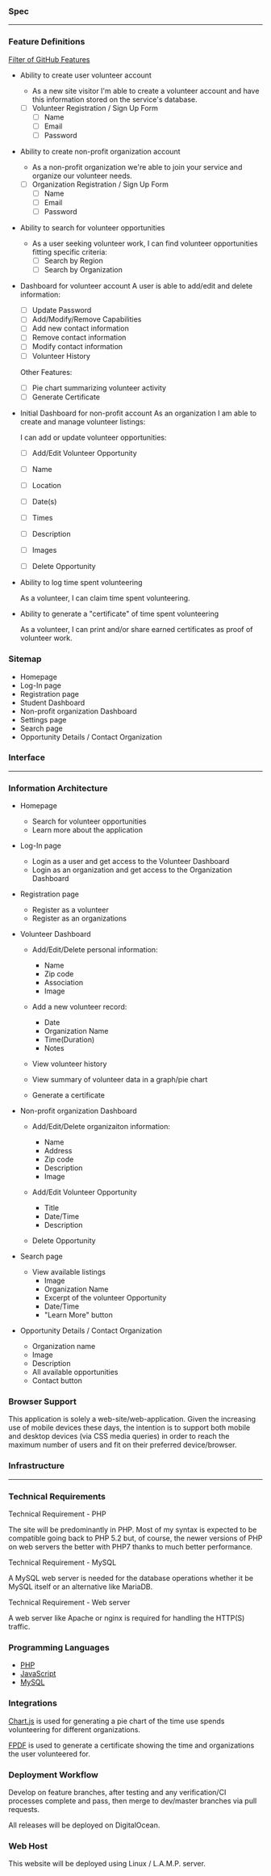 ### Spec

---

### Feature Definitions

[Filter of GitHub Features](https://github.com/fsheremetyeva/capstone/labels/Feature)

- Ability to create user volunteer account
  - As a new site visitor I'm able to create a volunteer account and have this information stored on the service's database.
  - [ ] Volunteer Registration / Sign Up Form
    - [ ] Name
    - [ ] Email
    - [ ] Password     
- Ability to create non-profit organization account
  - As a non-profit organization we're able to join your service and organize our volunteer needs.
  - [ ] Organization Registration / Sign Up Form
    - [ ] Name
    - [ ] Email
    - [ ] Password    
- Ability to search for volunteer opportunities
  - As a user seeking volunteer work, I can find volunteer opportunities fitting specific criteria:
    - [ ] Search by Region
    - [ ] Search by Organization
- Dashboard for volunteer account
  A user is able to add/edit and delete information:

  - [ ] Update Password
  - [ ] Add/Modify/Remove Capabilities
  - [ ] Add new contact information
  - [ ] Remove contact information
  - [ ] Modify contact information
  - [ ] Volunteer History

  Other Features:
  - [ ] Pie chart summarizing volunteer activity
  - [ ] Generate Certificate

- Initial Dashboard for non-profit account
  As an organization I am able to create and manage volunteer listings:

  I can add or update volunteer opportunities:

  - [ ] Add/Edit Volunteer Opportunity
  - [ ] Name
  - [ ] Location
  - [ ] Date(s)
  - [ ] Times
  - [ ] Description
  - [ ] Images

  - [ ] Delete Opportunity

- Ability to log time spent volunteering

  As a volunteer, I can claim time spent volunteering.

- Ability to generate a "certificate" of time spent volunteering

  As a volunteer, I can print and/or share earned certificates as proof of volunteer work.

### Sitemap

- Homepage
- Log-In page
- Registration page
- Student Dashboard
- Non-profit organization Dashboard
- Settings page
- Search page
- Opportunity Details / Contact Organization


### Interface

---

### Information Architecture

- Homepage

  - Search for volunteer opportunities
  - Learn more about the application

- Log-In page

  - Login as a user and get access to the Volunteer Dashboard
  - Login as an organization and get access to the Organization Dashboard

- Registration page

  - Register as a volunteer
  - Register as an organizations

- Volunteer Dashboard

  - Add/Edit/Delete personal information:
    - Name
    - Zip code
    - Association
    - Image

  - Add a new volunteer record:
    - Date
    - Organization Name
    - Time(Duration)
    - Notes

  - View volunteer history
  - View summary of volunteer data in a graph/pie chart
  - Generate a certificate


- Non-profit organization Dashboard

  - Add/Edit/Delete organizaiton information:
    - Name
    - Address
    - Zip code
    - Description
    - Image

  - Add/Edit Volunteer Opportunity
    - Title
    - Date/Time
    - Description

  - Delete Opportunity

- Search page

  - View available listings
    - Image
    - Organization Name
    - Excerpt of the volunteer Opportunity
    - Date/Time
    - "Learn More" button

- Opportunity Details / Contact Organization
    - Organization name
    - Image
    - Description
    - All available opportunities
    - Contact button

### Browser Support

This application is solely a web-site/web-application. Given the increasing use of mobile devices these days, the intention is to support both mobile and desktop devices (via CSS media queries) in order to reach the maximum number of users and fit on their preferred device/browser.

### Infrastructure

---

### Technical Requirements

Technical Requirement - PHP

The site will be predominantly in PHP. Most of my syntax is expected to be compatible going back to PHP 5.2 but, of course, the newer versions of PHP on web servers the better with PHP7 thanks to much better performance.

Technical Requirement - MySQL

A MySQL web server is needed for the database operations whether it be MySQL itself or an alternative like MariaDB.

Technical Requirement - Web server

A web server like Apache or nginx is required for handling the HTTP(S) traffic.

### Programming Languages

- [PHP](http://php.net/manual/en/)
- [JavaScript](https://developer.mozilla.org/en-US/docs/Web/JavaScript)
- [MySQL](https://www.mysql.com/)

### Integrations

[Chart.js](http://www.chartjs.org/) is used for generating a pie chart of the time use spends volunteering for different organizations.

[FPDF](http://fpdf.org/) is used to generate a certificate showing the time and organizations the user volunteered for.

### Deployment Workflow

Develop on feature branches, after testing and any verification/CI processes complete and pass, then merge to dev/master branches via pull requests.

All releases will be deployed on DigitalOcean.

### Web Host

This website will be deployed using Linux / L.A.M.P. server.
